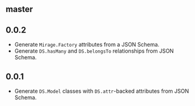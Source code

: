master
------

0.0.2
-----

* Generate `Mirage.Factory` attributes from a JSON Schema.
* Generate `DS.hasMany` and `DS.belongsTo` relationships from JSON Schema.

0.0.1
-----

* Generate `DS.Model` classes with `DS.attr`-backed attributes from JSON Schema.
